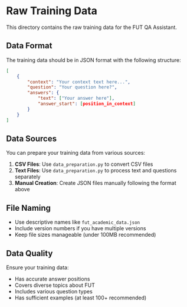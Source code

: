 # Raw Training Data

This directory contains the raw training data for the FUT QA Assistant.

## Data Format

The training data should be in JSON format with the following structure:

```json
[
    {
        "context": "Your context text here...",
        "question": "Your question here?",
        "answers": {
            "text": ["Your answer here"],
            "answer_start": [position_in_context]
        }
    }
]
```

## Data Sources

You can prepare your training data from various sources:

1. **CSV Files**: Use `data_preparation.py` to convert CSV files
2. **Text Files**: Use `data_preparation.py` to process text and questions separately
3. **Manual Creation**: Create JSON files manually following the format above

## File Naming

- Use descriptive names like `fut_academic_data.json`
- Include version numbers if you have multiple versions
- Keep file sizes manageable (under 100MB recommended)

## Data Quality

Ensure your training data:
- Has accurate answer positions
- Covers diverse topics about FUT
- Includes various question types
- Has sufficient examples (at least 100+ recommended)
